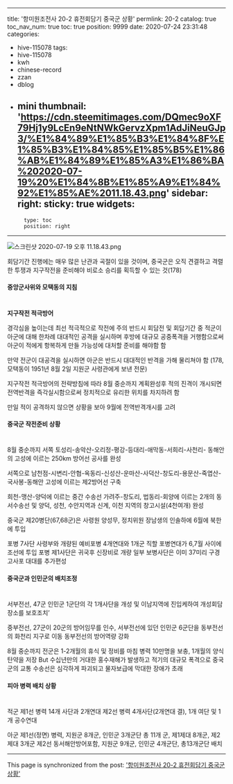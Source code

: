 
---
title: '항미원조전사 20-2 휴전회담기 중국군 상황'
permlink: 20-2
catalog: true
toc_nav_num: true
toc: true
position: 9999
date: 2020-07-24 23:31:48
categories:
- hive-115078
tags:
- hive-115078
- kwh
- chinese-record
- zzan
- dblog
- mini
thumbnail: 'https://cdn.steemitimages.com/DQmec9oXF79Hj1y9LcEn9eNtNWkGervzXpm1AdJiNeuGJp3/%E1%84%89%E1%85%B3%E1%84%8F%E1%85%B3%E1%84%85%E1%85%B5%E1%86%AB%E1%84%89%E1%85%A3%E1%86%BA%202020-07-19%20%E1%84%8B%E1%85%A9%E1%84%92%E1%85%AE%2011.18.43.png'
sidebar:
    right:
        sticky: true
widgets:
    -
        type: toc
        position: right
---


![스크린샷 2020-07-19 오후 11.18.43.png](https://cdn.steemitimages.com/DQmec9oXF79Hj1y9LcEn9eNtNWkGervzXpm1AdJiNeuGJp3/%E1%84%89%E1%85%B3%E1%84%8F%E1%85%B3%E1%84%85%E1%85%B5%E1%86%AB%E1%84%89%E1%85%A3%E1%86%BA%202020-07-19%20%E1%84%8B%E1%85%A9%E1%84%92%E1%85%AE%2011.18.43.png)



회담기간 진행에는 매우 많은 난관과 곡절이 있을 것이며, 중국군은 오직 견결하고 격렬한 투쟁과 지구작전을 준비해야 비로소 승리를 획득할 수 있는 것(178)

#### 중앙군사위와 모택동의 지침
#

**지구작전 적극방어**

경각심을 높이는데 최선
적극적으로 작전에 주의
반드시 회담전 및 회담기간 중 적군이 아군에 대해 한차례 대대적인 공격을 실시하며 후방에 대규모 공중폭격을 거행함으로써 아군이 적에게 항복하게 만들 가능성에 대처할 준비를 해야함 함

만약 전군이 대공격을 실시하면 아군은 반드시 대대적인 반격을 가해 물리쳐야 함
(178, 모택동이 1951년 8월 2일 지원군 사령관에게 보낸 전문)

지구작전 적극방어의 전략방침에 따라 8월 중순까지 계획완성후 적의 진격이 개시되면 전역반격을 즉각실시함으로써 정치적으로 유리한 위치를 차지하려 함

만일 적이 공격하지 않으면 상황을 보아 9월에 전역반격개시를 고려

#### 중국군 작전준비 상황
#
8월 중순까지 서쪽 토성리-송악산-오리정-평강-등대리-애막동-서희리-사천리-  동해안의 고성에 이르는 250km 방어선 공사를 완성

서쪽으로 남천점-시변리-안협-옥동리-신성산-운마산-사덕산-창도리-용문산-죽엽산-국사봉-동해안 고성에 이르는 제2방어선 구축

희천-맹산-양덕에 이르는 중간 수송선
가려주-창도리, 법동리-회양에 이르는 2개의 동서수송선 및 양덕, 성천, 수안지역과 신계, 이천 지역의 창고시설(4천여개) 완성

중국군 제20병단(67,68군)은 사령원 양성무, 정치위원 장남생의 인솔하에 6월에 북한에 투입

포병 7사단 사령부와 개량된 예비포병 4개연대와 1개군 직할 포병연대가 6,7월 사이에 조선에 투입
포병 제1사단은 귀국후 신장비로 개량
일부 보병사단은 이미 37미리 구경 고사포 대대를 추가편성 

#### 중국군과 인민군의 배치조정 
#
서부전선, 47군 인민군 1군단의 각 1개사단을 개성 및 이남지역에 진입케하여 개성회담 장소를 보호조치’

중부전선, 27군이 20군의 방어임무를 인수, 서부전선에 있던 인민군 6군단을 동부전선의 화천리 지구로 이동 동부전선의 방어역량 강화

8월 중순까지 전군은 1-2개월의 휴식 및 정비를 마침
병력 10만명을 보충, 1개월의 양식 탄약을 저장
But 수십년만의 거대한 홍수재해가 발생하고 적기의 대규모 폭격으로 중국군의 교통 수송선은 심각하게 파괴되고 물자보급에 막대한 장애가 초래

#### 피아 병력 배치 상황
#
적군 
제1선 병력 14개 사단과 2개연대
제2선 병력 4개사단(2개연대 결), 1개 여단 및 1개 공수연대

아군
제1선(정면) 병력, 지원군 8개군, 인민군 3개군단 총 11개 군, 제1제대 8개군, 제2제대 3개군
제2선 동서해안방어포함, 지원군 9개군, 인민군 4개군단, 총13개군단 배치

- - -

This page is synchronized from the post: ['항미원조전사 20-2 휴전회담기 중국군 상황'](https://steemit.com/@wisdomandjustice/20-2)
